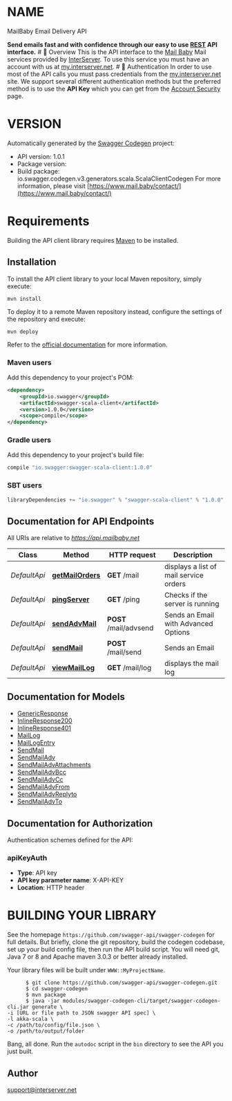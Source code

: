 # NAME

MailBaby Email Delivery API

**Send emails fast and with confidence through our easy to use [REST](https://en.wikipedia.org/wiki/Representational_state_transfer) API interface.**   # 📌 Overview  This is the API interface to the [Mail Baby](https//mail.baby/) Mail services provided by [InterServer](https://www.interserver.net). To use this service you must have an account with us at [my.interserver.net](https://my.interserver.net).   # 🔐 Authentication  In order to use most of the API calls you must pass credentials from the [my.interserver.net](https://my.interserver.net/) site.  We support several different authentication methods but the preferred method is to use the **API Key** which you can get from the [Account Security](https://my.interserver.net/account_security) page. 

# VERSION

Automatically generated by the [Swagger Codegen](https://github.com/swagger-api/swagger-codegen) project:

- API version: 1.0.1
- Package version: 
- Build package: io.swagger.codegen.v3.generators.scala.ScalaClientCodegen
For more information, please visit [https://www.mail.baby/contact/](https://www.mail.baby/contact/)

# Requirements

Building the API client library requires [Maven](https://maven.apache.org/) to be installed.

## Installation

To install the API client library to your local Maven repository, simply execute:

```shell
mvn install
```

To deploy it to a remote Maven repository instead, configure the settings of the repository and execute:

```shell
mvn deploy
```

Refer to the [official documentation](https://maven.apache.org/plugins/maven-deploy-plugin/usage.html) for more information.

### Maven users

Add this dependency to your project's POM:

```xml
<dependency>
    <groupId>io.swagger</groupId>
    <artifactId>swagger-scala-client</artifactId>
    <version>1.0.0</version>
    <scope>compile</scope>
</dependency>
```

### Gradle users

Add this dependency to your project's build file:

```groovy
compile "io.swagger:swagger-scala-client:1.0.0"
```

### SBT users

```scala
libraryDependencies += "io.swagger" % "swagger-scala-client" % "1.0.0"
```

## Documentation for API Endpoints

All URIs are relative to *https://api.mailbaby.net*

Class | Method | HTTP request | Description
------------ | ------------- | ------------- | -------------
*DefaultApi* | [**getMailOrders**](DefaultApi.md#getMailOrders) | **GET** /mail | displays a list of mail service orders
*DefaultApi* | [**pingServer**](DefaultApi.md#pingServer) | **GET** /ping | Checks if the server is running
*DefaultApi* | [**sendAdvMail**](DefaultApi.md#sendAdvMail) | **POST** /mail/advsend | Sends an Email with Advanced Options
*DefaultApi* | [**sendMail**](DefaultApi.md#sendMail) | **POST** /mail/send | Sends an Email
*DefaultApi* | [**viewMailLog**](DefaultApi.md#viewMailLog) | **GET** /mail/log | displays the mail log

## Documentation for Models

 - [GenericResponse](GenericResponse.md)
 - [InlineResponse200](InlineResponse200.md)
 - [InlineResponse401](InlineResponse401.md)
 - [MailLog](MailLog.md)
 - [MailLogEntry](MailLogEntry.md)
 - [SendMail](SendMail.md)
 - [SendMailAdv](SendMailAdv.md)
 - [SendMailAdvAttachments](SendMailAdvAttachments.md)
 - [SendMailAdvBcc](SendMailAdvBcc.md)
 - [SendMailAdvCc](SendMailAdvCc.md)
 - [SendMailAdvFrom](SendMailAdvFrom.md)
 - [SendMailAdvReplyto](SendMailAdvReplyto.md)
 - [SendMailAdvTo](SendMailAdvTo.md)

## Documentation for Authorization

Authentication schemes defined for the API:
### apiKeyAuth

- **Type**: API key
- **API key parameter name**: X-API-KEY
- **Location**: HTTP header



# BUILDING YOUR LIBRARY

See the homepage `https://github.com/swagger-api/swagger-codegen` for full details.
But briefly, clone the git repository, build the codegen codebase, set up your build
config file, then run the API build script. You will need git, Java 7 or 8 and Apache
maven 3.0.3 or better already installed.

Your library files will be built under `WWW::MyProjectName`.

          $ git clone https://github.com/swagger-api/swagger-codegen.git
          $ cd swagger-codegen
          $ mvn package
          $ java -jar modules/swagger-codegen-cli/target/swagger-codegen-cli.jar generate \
    -i [URL or file path to JSON swagger API spec] \
    -l akka-scala \
    -c /path/to/config/file.json \
    -o /path/to/output/folder

Bang, all done. Run the `autodoc` script in the `bin` directory to see the API
you just built.

## Author

support@interserver.net
